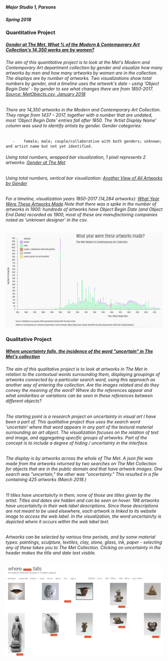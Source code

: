 ##### Major Studio 1, Parsons
##### Spring 2018


### Quantitative Project

#####   [Gender at The Met, What % of the Modern & Contemporary Art Collection's 14,350 works are by women?](https://churc.github.io/MajorStudio1/MetProjects/gender) 
   
###### The aim of this quantitative project is to look at the Met's Modern and Contemporary Art department collection by gender and visualize how many artworks by men and how many artworks by women are in the collection. The displays are by number of artworks. Two visualizations show total numbers by gender, and a timeline uses the artwork's date - using 'Object Begin Date' - by gender to see what changes there are from 1850-2017. [Source: MetObjects.csv, January 2018](https://github.com/churc/MajorStudio1/tree/master/MetProjects/gender/assets)

###### There are 14,350 artworks in the Modern and Contemporary Art Collection. They range from 1437 – 2017, together with a number that are undated, most 'Object Begin Date' entries fall after 1850. The ‘Artist Display Name’ column was used to identify artists by gender. Gender categories:        
       -    female; male; couple/collaborative with both genders; unknown; and artist name but not yet identified.


###### Using total numbers, wrapped bar visualization, 1 pixel represents 2 artworks: [Gender at The Met](https://churc.github.io/MajorStudio1/MetProjects/gender)
###### Using total numbers, vertical bar visualization: [Another View of All Artworks by Gender](https://churc.github.io/MajorStudio1/MetProjects/gender#c2)
###### For a timeline, visualization years 1850-2017 (14,284 artworks):  [What Year Were These Artworks Made](https://churc.github.io/MajorStudio1/MetProjects/gender/#c3) Note that there was a spike in the number of artworks in 1900: hundreds of artworks have Object Begin Date (and Object End Date) recorded as 1900, most of these are manufactoring companies noted as 'unknown designer' in the csv.





![by Year](MetProjects/gender/assets/image_timeline.png)









### Qualitative Project


#####   [Where uncertainty falls, the incidence of the word "uncertain" in The Met's collection](https://churc.github.io/MajorStudio1/MetProjectsQual/uncertainty)


###### The aim of this qualitative project is to look at artworks in The Met in relation to the contextual words surrounding them, displaying groupings of artworks connected by a particular search word, using this approach as another way of entering the collection. Are the images related and do they convey the meaning of the word? Where do the references appear and what similarities or variations can be seen in these references between different objects? 
###### The starting point is a research project on uncertainty in visual art I have been a part of. This qualitative project thus uses the search word 'uncertain' where that word appears in any part of the textural material surrounding an art object. The visualization focuses on the relation of text and image, and aggregating specific groups of artworks. Part of the concept is to include a degree of hiding / uncertainty in the interface. 

###### The display is by artworks across the whole of The Met. A json file was made from the artworks returned by two searches on The Met Collection for objects that are in the public domain and that have artwork images. One search was "uncertain," the other was "uncertainty." This resulted in a file containing 425 artworks (March 2018.)
###### 11 titles have uncertain/ty in them, none of those are titles given by the artist. Titles and dates are hidden and can be seen on hover. 198 artworks have uncertain/ty in their web label descriptions. Since these descriptions are not meant to be used elsewhere, each artwork is linked to its website image to access the web label. In the visualization, the word uncertain/ty is depicted where it occurs within the web label text.
###### Artworks can be selected by various time periods, and by some material types: paintings, sculpture, textiles, clay, stone, glass, ink, paper - selecting any of these takes you to The Met Collection. Clicking on uncertainty in the header makes the title and date text visible. 





![where uncertainty falls](MetProjectsQual/uncertainty/assets/qual_uncertain.png)
